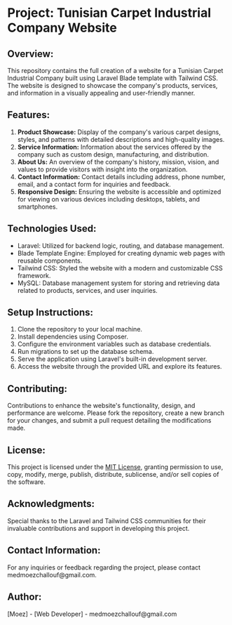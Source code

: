 <h1>Project: Tunisian Carpet Industrial Company Website</h1>
<h2>Overview:</h2>
<p>This repository contains the full creation of a website for a Tunisian Carpet Industrial Company built using Laravel Blade template with Tailwind CSS. The website is designed to showcase the company's products, services, and information in a visually appealing and user-friendly manner.</p>
<h2>Features:</h2>
        <ol>
            <li><strong>Product Showcase:</strong> Display of the company's various carpet designs, styles, and patterns with detailed descriptions and high-quality images.</li>
            <li><strong>Service Information:</strong> Information about the services offered by the company such as custom design, manufacturing, and distribution.</li>
            <li><strong>About Us:</strong> An overview of the company's history, mission, vision, and values to provide visitors with insight into the organization.</li>
            <li><strong>Contact Information:</strong> Contact details including address, phone number, email, and a contact form for inquiries and feedback.</li>
            <li><strong>Responsive Design:</strong> Ensuring the website is accessible and optimized for viewing on various devices including desktops, tablets, and smartphones.</li>
        </ol>
<h2>Technologies Used:</h2>
        <ul>
            <li>Laravel: Utilized for backend logic, routing, and database management.</li>
            <li>Blade Template Engine: Employed for creating dynamic web pages with reusable components.</li>
            <li>Tailwind CSS: Styled the website with a modern and customizable CSS framework.</li>
            <li>MySQL: Database management system for storing and retrieving data related to products, services, and user inquiries.</li>
        </ul>
        
<h2>Setup Instructions:</h2>
        <ol>
            <li>Clone the repository to your local machine.</li>
            <li>Install dependencies using Composer.</li>
            <li>Configure the environment variables such as database credentials.</li>
            <li>Run migrations to set up the database schema.</li>
            <li>Serve the application using Laravel's built-in development server.</li>
            <li>Access the website through the provided URL and explore its features.</li>
        </ol>
 <h2>Contributing:</h2>
        <p>Contributions to enhance the website's functionality, design, and performance are welcome. Please fork the repository, create a new branch for your changes, and submit a pull request detailing the modifications made.</p>
        
<h2>License:</h2>
<p>This project is licensed under the <a href="LICENSE">MIT License</a>, granting permission to use, copy, modify, merge, publish, distribute, sublicense, and/or sell copies of the software.</p>

<h2>Acknowledgments:</h2>
<p>Special thanks to the Laravel and Tailwind CSS communities for their invaluable contributions and support in developing this project.</p>

<h2>Contact Information:</h2>
<p>For any inquiries or feedback regarding the project, please contact medmoezchallouf@gmail.com.</p>
   
<h2>Author:</h2>
<p>[Moez] - [Web Developer] - medmoezchallouf@gmail.com</p>

